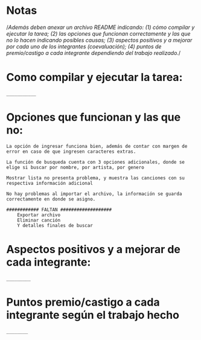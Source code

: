 # Notas

/*Además deben anexar un archivo README indicando: 
(1) cómo compilar y ejecutar la tarea; 
(2) las opciones que funcionan correctamente y las que no lo hacen indicando posibles causas;
(3) aspectos positivos y a mejorar por cada uno de los integrantes (coevaluación);
(4) puntos de premio/castigo a cada integrante dependiendo del trabajo realizado.*/


# Como compilar y ejecutar la tarea:
    ___________

# Opciones que funcionan y las que no:
    La opción de ingresar funciona bien, además de contar con margen de error en caso de que ingresen caracteres extras.

    La función de busqueda cuenta con 3 opciones adicionales, donde se elige si buscar por nombre, por artista, por genero 

    Mostrar lista no presenta problema, y muestra las canciones con su respectiva información adicional

    No hay problemas al importar el archivo, la información se guarda correctamente en donde se asigno.

    ############ FALTAN ###################
        Exportar archivo
        Eliminar canción
        Y detalles finales de buscar

# Aspectos positivos y a mejorar de cada integrante:
    _________

# Puntos premio/castigo a cada integrante según el trabajo hecho
    ________

